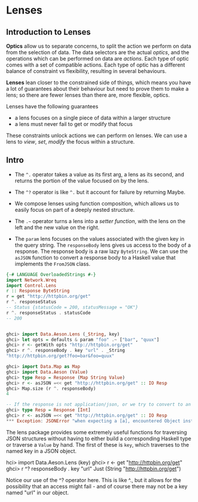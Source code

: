 # Lenses

## Introduction to Lenses

**Optics** allow us to separate concerns, to split the action we perform on data from the selection of data. The data selectors are the actual *optics*, and the operations which can be performed on data are *actions*. Each type of optic comes with a set of compatible actions. Each type of optic has a different balance of constraint vs flexibility, resulting in several behaviours.

**Lenses** lean closer to the constrained side of things, which means you have a lot of guarantees about their behaviour but need to prove them to make a lens; so there are fewer lenses than there are, more flexible, optics.

Lenses have the following guarantees
- a lens focuses on a single piece of data within a larger structure
- a lens must never fail to get or modify that focus

These constraints unlock actions we can perform on lenses. We can 
use a lens to *view*, *set*, *modify* the focus within a structure.

## Intro

* The `^.` operator takes a value as its first arg, a lens as its second, and returns the portion of the value focused on by the lens.

* The `^?` operator is like `^.` but it account for failure by returning Maybe.

* We compose lenses using function composition, which allows us to easily focus on part of a deeply nested structure.

* The `.~` operator turns a lens into a *setter function*, with the lens on the left and the new value on the right.

* The `param` lens focuses on the values associated with the given key in the query string. The `responseBody` lens gives us access to the body of a response. The response body is a raw lazy `ByteString`. We can use the `asJSON` function to convert a response body to a Haskell value that implements the `FromJSON` class.

```hs
{-# LANGUAGE OverloadedStrings #-}
import Network.Wreq
import Control.Lens
r :: Response ByteString
r = get "http://httpbin.org/get"
r ^. responseStatus
-- Status {statusCode = 200, statusMessage = "OK"}
r ^. responseStatus . statusCode
-- 200


ghci> import Data.Aeson.Lens (_String, key)
ghci> let opts = defaults & param "foo" .~ ["bar", "quux"]
ghci> r <- getWith opts "http://httpbin.org/get"
ghci> r ^. responseBody . key "url" . _String
"http://httpbin.org/get?foo=bar&foo=quux"

ghci> import Data.Map as Map
ghci> import Data.Aeson (Value)
ghci> type Resp = Response (Map String Value)
ghci> r <- asJSON =<< get "http://httpbin.org/get" :: IO Resp
ghci> Map.size (r ^. responseBody)
4

-- If the response is not application/json, or we try to convert to an incompatible Haskell type, a JSONError exception will be thrown.
ghci> type Resp = Response [Int]
ghci> r <- asJSON =<< get "http://httpbin.org/get" :: IO Resp
*** Exception: JSONError "when expecting a [a], encountered Object instead"
```

The lens package provides some extremely useful functions for traversing JSON structures without having to either build a corresponding Haskell type or traverse a `Value` by hand. The first of these is `key`, which traverses to the named key in a JSON object.

hci> import Data.Aeson.Lens (key)
ghci> r <- get "http://httpbin.org/get"
ghci> r ^? responseBody . key "url"
Just (String "http://httpbin.org/get")

Notice our use of the ^? operator here. This is like ^., but it allows for the possibility that an access might fail - and of course there may not be a key named "url" in our object.
